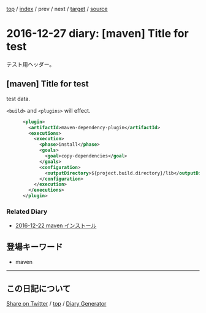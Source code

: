 [top](../index.html) 
 / [index](index.html) 
 / prev 
 / next 
 / [target](https://igapyon.github.io/diary/hatena/ig161227.html) 
 / [source](https://github.com/igapyon/diary/blob/gh-pages/hatena/ig161227.src.md) 

2016-12-27 diary: [maven] Title for test
=====================================================================================================
テスト用ヘッダー。

## [maven] Title for test

test data.

`<build>` and `<plugins>` will effect.

```xml
      <plugin>
        <artifactId>maven-dependency-plugin</artifactId>
        <executions>
          <execution>
            <phase>install</phase>
            <goals>
              <goal>copy-dependencies</goal>
            </goals>
            <configuration>
              <outputDirectory>${project.build.directory}/lib</outputDirectory>
            </configuration>
          </execution>
        </executions>
      </plugin>
```



### Related Diary


* [2016-12-22 maven インストール](https://igapyon.github.io/diary/2016/ig161222.html)

## 登場キーワード

* maven

----------------------------------------------------------------------------------------------------

## この日記について

[Share on Twitter](https://twitter.com/intent/tweet?hashtags=igapyon%2Cdiary%2C%E3%81%84%E3%81%8C%E3%81%B4%E3%82%87%E3%82%93%2Cmaven&text=%5Bmaven%5D+Title+for+test&url=https%3A%2F%2Figapyon.github.io%2Fdiary%2Fhatena%2Fig161227.html) / [top](../index.html) / [Diary Generator](https://github.com/igapyon/igapyonv3)
